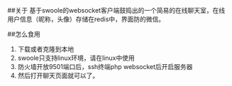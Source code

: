 ##关于
基于swoole的websocket客户端鼓捣出的一个简易的在线聊天室，在线用户信息（昵称，头像）存储在redis中，界面防的微信。

##怎么食用
1. 下载或者克隆到本地
2. swoole只支持linux环境，请在linux中使用
3. 防火墙开放9501端口后，ssh终端php websocket后开启服务器
4. 然后打开聊天页面就可以了。